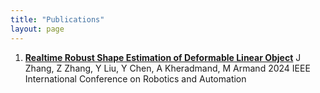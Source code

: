 ```yaml
---
title: "Publications"
layout: page
---
```


1. [**Realtime Robust Shape Estimation of Deformable Linear Object**](https://arxiv.org/abs/2403.16146)
   J Zhang, Z Zhang, Y Liu, Y Chen, A Kheradmand, M Armand
   2024 IEEE International Conference on Robotics and Automation
